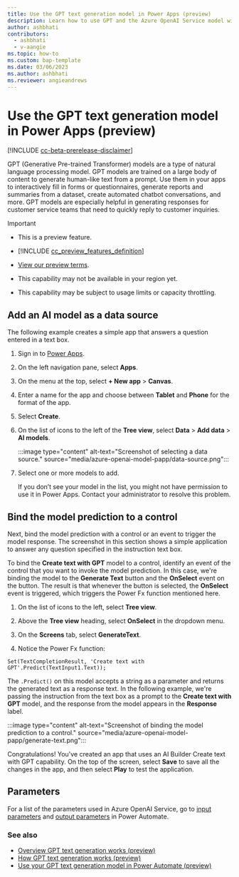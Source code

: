 ```yaml
---
title: Use the GPT text generation model in Power Apps (preview)
description: Learn how to use GPT and the Azure OpenAI Service model with AI Builder in Power Apps.
author: ashbhati
contributors:
  - ashbhati
  - v-aangie
ms.topic: how-to
ms.custom: bap-template
ms.date: 03/06/2023
ms.author: ashbhati
ms.reviewer: angieandrews
---
```


# Use the GPT text generation model in Power Apps (preview)

[!INCLUDE [cc-beta-prerelease-disclaimer](./includes/cc-beta-prerelease-disclaimer.md)]

GPT (Generative Pre-trained Transformer) models are a type of natural language processing model. GPT models are trained on a large body of content to generate human-like text from a prompt. Use them in your apps to interactively fill in forms or questionnaires, generate reports and summaries from a dataset, create automated chatbot conversations, and more. GPT models are especially helpful in generating responses for customer service teams that need to quickly reply to customer inquiries.

> [!IMPORTANT]
>
> - This is a preview feature.
>
> - [!INCLUDE [cc_preview_features_definition](includes/cc-preview-features-definition.md)]
>
> - [View our preview terms](https://go.microsoft.com/fwlink/?linkid=2189520).
>
> - This capability may not be available in your region yet.
>
> - This capability may be subject to usage limits or capacity throttling.

## Add an AI model as a data source

The following example creates a simple app that answers a question entered in a text box.

1. Sign in to [Power Apps](https://make.powerapps.com).

1. On the left navigation pane, select **Apps**.
1. On the menu at the top, select **+ New app** > **Canvas**. 

1. Enter a name for the app and choose between **Tablet** and **Phone** for the format of the app.

1. Select **Create**.

1. On the list of icons to the left of the **Tree view**, select **Data** > **Add data** > **AI models**.

    :::image type="content" alt-text="Screenshot of selecting a data source." source="media/azure-openai-model-papp/data-source.png":::

1. Select one or more models to add.

    If you don’t see your model in the list, you might not have permission to use it in Power Apps. Contact your administrator to resolve this problem. 

## Bind the model prediction to a control

Next, bind the model prediction with a control or an event to trigger the model response. The screenshot in this section shows a simple application to answer any question specified in the instruction text box.

To bind the **Create text with GPT** model to a control, identify an event of the control that you want to invoke the model prediction. In this case, we're binding the model to the **Generate Text** button and the **OnSelect** event on the button. The result is that whenever the button is selected, the **OnSelect** event is triggered, which triggers the Power Fx function mentioned here.

1. On the list of icons to the left, select **Tree view**.

1. Above the **Tree view** heading, select **OnSelect** in the dropdown menu.

1. On the **Screens** tab, select **GenerateText**.

1. Notice the Power Fx function:

```powerapps-dot
Set(TextCompletionResult, 'Create text with GPT'.Predict(TextInput1.Text));
````

The `.Predict()` on this model accepts a string as a parameter and returns the generated text as a response text. In the following example, we're passing the instruction from the text box as a prompt to the **Create text with GPT** model, and the response from the model appears in the **Response** label.  

:::image type="content" alt-text="Screenshot of binding the model prediction to a control." source="media/azure-openai-model-papp/generate-text.png":::

Congratulations! You've created an app that uses an AI Builder Create text with GPT capability. On the top of the screen, select **Save** to save all the changes in the app, and then select **Play** to test the application.  

## Parameters

For a list of the parameters used in Azure OpenAI Service, go to [input parameters](azure-openai-model-pauto.md#input-parameters) and [output parameters](azure-openai-model-pauto.md#output-parameters) in Power Automate.

### See also

- [Overview GPT text generation works (preview)](prebuilt-azure-openai.md)
- [How GPT text generation works (preview)](azure-openai-textgen.md)
- [Use your GPT text generation model in Power Automate (preview)](azure-openai-model-pauto.md)
